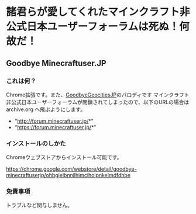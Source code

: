 
# 諸君らが愛してくれたマインクラフト非公式日本ユーザーフォーラムは死ぬ！何故だ！

## Goodbye Minecraftuser.JP

### これは何？

Chrome拡張です。また、[GoodbyeGeocitiesJP](https://github.com/GOROman/GoodbyeGeocitiesJP)のパロディです
マインクラフト非公式日本ユーザーフォーラムが閉鎖されてしまったので、以下のURLの場合は archive.org へ飛ぶようにします。

- "http://forum.minecraftuser.jp/*"
- "https://forum.minecraftuser.jp/*"

### インストールのしかた

Chromeウェブストアからインストール可能です。

https://chrome.google.com/webstore/detail/goodbye-minecraftuserjp/ohbgjelbnnilhimcihoipnkelmdfdhbe

### 免責事項

トラブルなど関与しません。
